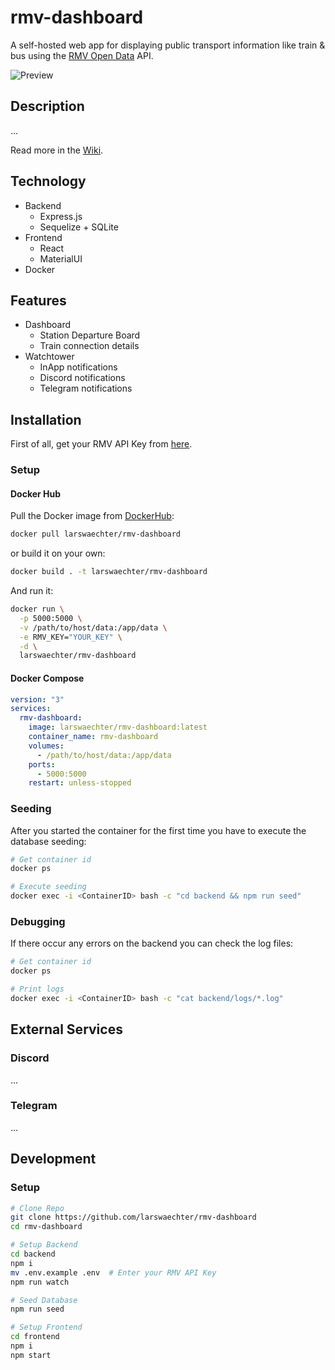 # rmv-dashboard

A self-hosted web app for displaying public transport information like train & bus using the [RMV Open Data](https://opendata.rmv.de/site/start.html) API.

![Preview](https://user-images.githubusercontent.com/11744028/196059284-17f40ac5-c390-4168-b243-00bf539f55a1.png)

## Description

...

Read more in the [Wiki](https://github.com/larswaechter/rmv-dashboard/wiki).

## Technology

- Backend
  - Express.js
  - Sequelize + SQLite
- Frontend
  - React
  - MaterialUI
- Docker

## Features

- Dashboard
  - Station Departure Board
  - Train connection details
- Watchtower
  - InApp notifications
  - Discord notifications
  - Telegram notifications

## Installation

First of all, get your RMV API Key from [here](https://opendata.rmv.de/site/anmeldeseite.html).

### Setup

#### Docker Hub

Pull the Docker image from [DockerHub](https://hub.docker.com/r/larswaechter/rmv-dashboard):

```bash
docker pull larswaechter/rmv-dashboard
```

or build it on your own:

```bash
docker build . -t larswaechter/rmv-dashboard
```

And run it:

```bash
docker run \
  -p 5000:5000 \
  -v /path/to/host/data:/app/data \
  -e RMV_KEY="YOUR_KEY" \
  -d \
  larswaechter/rmv-dashboard
```

#### Docker Compose

```yml
version: "3"
services:
  rmv-dashboard:
    image: larswaechter/rmv-dashboard:latest
    container_name: rmv-dashboard
    volumes:
      - /path/to/host/data:/app/data
    ports:
      - 5000:5000
    restart: unless-stopped
```

### Seeding

After you started the container for the first time you have to execute the database seeding:

```bash
# Get container id
docker ps

# Execute seeding
docker exec -i <ContainerID> bash -c "cd backend && npm run seed"
```

### Debugging

If there occur any errors on the backend you can check the log files:

```bash
# Get container id
docker ps

# Print logs
docker exec -i <ContainerID> bash -c "cat backend/logs/*.log"
```

## External Services

### Discord

...

### Telegram

...

## Development

### Setup

```bash
# Clone Repo
git clone https://github.com/larswaechter/rmv-dashboard
cd rmv-dashboard

# Setup Backend
cd backend
npm i
mv .env.example .env  # Enter your RMV API Key
npm run watch

# Seed Database
npm run seed

# Setup Frontend
cd frontend
npm i
npm start
```
